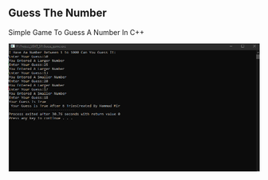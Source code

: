 <h2>Guess The Number</h2>
<p> Simple Game To Guess A Number In C++</p>
<img src="GuesstheNUmber.png">
